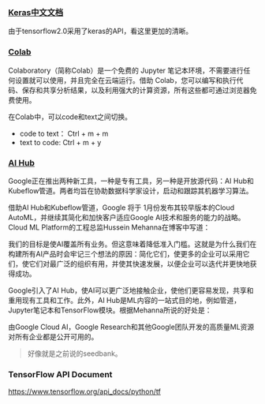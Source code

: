 

### [Keras中文文档](https://keras.io/zh/)

由于tensorflow2.0采用了keras的API，看这里更加的清晰。

### [Colab](https://colab.research.google.com/)

Colaboratory（简称Colab）是一个免费的 Jupyter 笔记本环境，不需要进行任何设置就可以使用，并且完全在云端运行。借助 Colab，您可以编写和执行代码、保存和共享分析结果，以及利用强大的计算资源，所有这些都可通过浏览器免费使用。

在Colab中，可以code和text之间切换。

- code to text： Ctrl + m + m
- text to code: Ctrl + m + y

### [AI Hub](https://aihub.cloud.google.com/)

Google正在推出两种新工具，一种是专有工具，另一种是开放源代码：AI Hub和Kubeflow管道。两者均旨在协助数据科学家设计，启动和跟踪其机器学习算法。

借助AI Hub和Kubeflow管道，Google 将于 1月份发布其较早版本的Cloud AutoML，并继续其简化和加快客户适应Google AI技术和服务的能力的战略。Cloud ML Platform的工程总监Hussein Mehanna在博客中写道：

我们的目标是使AI覆盖所有业务。但这意味着降低准入门槛。这就是为什么我们在构建所有AI产品时会牢记三个想法的原因：简化它们，使更多的企业可以采用它们，使它们对最广泛的组织有用，并使其快速发展，以便企业可以迭代并更快地获得成功。

Google引入了AI Hub，使AI可以更广泛地接触企业，使他们更容易发现，共享和重用现有工具和工作。此外，AI Hub是ML内容的一站式目的地，例如管道，Jupyter笔记本和TensorFlow模块。根据Mehanna所说的好处是：

由Google Cloud AI，Google Research和其他Google团队开发的高质量ML资源对所有企业都是公开可用的。

> 好像就是之前说的seedbank。

### TensorFlow API Document

https://www.tensorflow.org/api_docs/python/tf